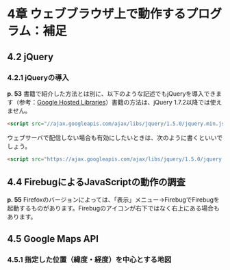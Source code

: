 # 4章 ウェブブラウザ上で動作するプログラム：補足

## 4.2 jQuery

### 4.2.1 jQueryの導入

**p. 53** 書籍で紹介した方法とは別に、以下のような記述でもjQueryを導入できます（参考：[Google Hosted Libraries](https://developers.google.com/speed/libraries/devguide?hl=ja#jquery)）書籍の方法は、jQuery 1.7.2以降では使えません。

```html
<script src="//ajax.googleapis.com/ajax/libs/jquery/1.5.0/jquery.min.js"></script>
```

ウェブサーバで配信しない場合も有効にしたいときは、次のように書くといいでしょう。

```html
<script src="https://ajax.googleapis.com/ajax/libs/jquery/1.5.0/jquery.min.js"></script>
```

## 4.4 FirebugによるJavaScriptの動作の調査

**p. 55** Firefoxのバージョンによっては、「表示」メニュー→FirebugでFirebugを起動するものがあります。Firebugのアイコンが右下ではなく右上にある場合もあります。

## 4.5 Google Maps API

### 4.5.1 指定した位置（緯度・経度）を中心とする地図


